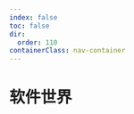 ```yaml
---
index: false
toc: false
dir:
  order: 110
containerClass: nav-container
---
```


# 软件世界

<AutoCatalog />
